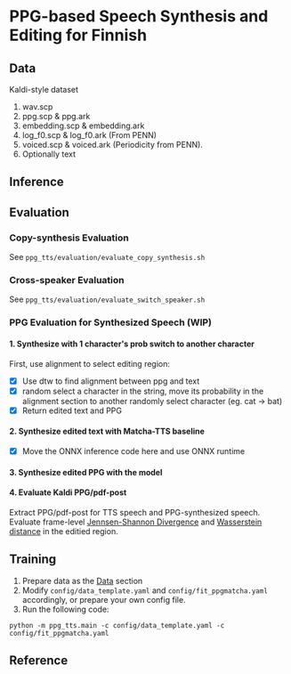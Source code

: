 # PPG-based Speech Synthesis and Editing for Finnish

## Data
Kaldi-style dataset
1. wav.scp
2. ppg.scp & ppg.ark
3. embedding.scp & embedding.ark
4. log_f0.scp & log_f0.ark (From PENN)
5. voiced.scp & voiced.ark (Periodicity from PENN).
6. Optionally text

## Inference

## Evaluation

### Copy-synthesis Evaluation
See `ppg_tts/evaluation/evaluate_copy_synthesis.sh`

### Cross-speaker Evaluation
See `ppg_tts/evaluation/evaluate_switch_speaker.sh`

### PPG Evaluation for Synthesized Speech (WIP)

#### 1. Synthesize with 1 character's prob switch to another character
First, use alignment to select editing region:
- [x] Use dtw to find alignment between ppg and text
- [x] random select a character in the string, move its probability in the alignment section to another randomly select character (eg. cat -> bat)
- [x] Return edited text and PPG

#### 2. Synthesize edited text with Matcha-TTS baseline
- [x] Move the ONNX inference code here and use ONNX runtime

#### 3. Synthesize edited PPG with the model

#### 4. Evaluate Kaldi PPG/pdf-post

Extract PPG/pdf-post for TTS speech and PPG-synthesized speech.
Evaluate frame-level [Jennsen-Shannon Divergence](https://docs.scipy.org/doc/scipy/reference/generated/scipy.spatial.distance.jensenshannon.html) and [Wasserstein distance](https://docs.scipy.org/doc/scipy-1.15.2/reference/generated/scipy.stats.wasserstein_distance_nd.html) in the editied region.


## Training
1. Prepare data as the [Data]() section
2. Modify `config/data_template.yaml` and `config/fit_ppgmatcha.yaml` accordingly, or prepare your own config file.
3. Run the following code:
```
python -m ppg_tts.main -c config/data_template.yaml -c config/fit_ppgmatcha.yaml
```

## Reference
